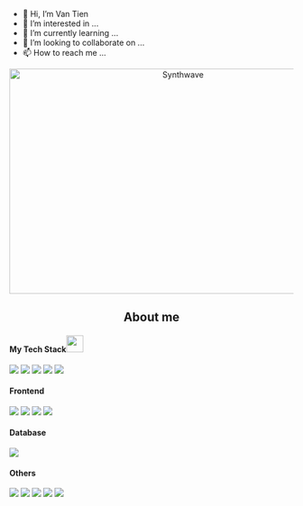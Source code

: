 - 👋 Hi, I’m Van Tien
- 👀 I’m interested in ...
- 🌱 I’m currently learning ...
- 💞️ I’m looking to collaborate on ...
- 📫 How to reach me ...
<!---
nvantien/nvantien is a ✨ special ✨ repository because its `README.md` (this file) appears on your GitHub profile.
You can click the Preview link to take a look at your changes.
--->
<p align="center"><img src="https://thumbs.gfycat.com/GoodnaturedFondGaur-size_restricted.gif" alt="Synthwave" height="400" width="600"</p>
<h2 align="center">About me</h2>
<p>
 
</p>

 <h4>My Tech Stack<img src="https://media.giphy.com/media/WUlplcMpOCEmTGBtBW/giphy.gif" width="30"> </h4>
<p>
  <img src="http://img.shields.io/badge/-Java-007396?style=flat-square&logo=java&logoColor=ffffff">
  <img src="https://img.shields.io/badge/-C%2B%2B-green?style=flat-square&logo=java&logoColor=ffffff">
  <img src="https://img.shields.io/badge/-C%23-brightgreen?style=flat-square&logo=java&logoColor=ffffff">
  <img src="https://img.shields.io/badge/-Python-blue?style=flat-square">
  <img src="http://img.shields.io/badge/-Android-3DDC84?style=flat-square&logo=android&logoColor=ffffff">
  
</p>
 <h4>Frontend</h4>
 <p>
  <img src="https://img.shields.io/badge/-HTML5-%23E44D27?style=flat-square&logo=html5&logoColor=ffffff">
  <img src="https://img.shields.io/badge/-CSS3-%231572B6?style=flat-square&logo=css3">
  <img src="https://img.shields.io/badge/-JavaScript-%23F7DF1C?style=flat-square&logo=javascript&logoColor=000000&labelColor=%23F7DF1C&color=%23FFCE5A">
  <img src="http://img.shields.io/badge/-Abode%20Photoshop-26C9FF?style=flat-square&logo=adobe-photoshop&logoColor=ffffff">
</p>
 <h4>Database</h4>
 <p>
  <img src="http://img.shields.io/badge/-MS%20SQL%20Server-CC2927?style=flat-square&logo=microsoft-sql-server&logoColor=ffffff"
 </p>
 <h4>Others</h4>
  <p>
  <img src="https://img.shields.io/badge/-Git-%23F05032?style=flat-square&logo=git&logoColor=%23ffffff">
  <img src="https://img.shields.io/badge/-GitHub-181717?style=flat-square&logo=github">
  <img src="http://img.shields.io/badge/-VS%20Code-007ACC?style=flat-square&logo=visual-studio-code&logoColor=ffffff">
  <img src="http://img.shields.io/badge/-Android%20Studio-3DDC84?style=flat-square&logo=android-studio&logoColor=ffffff">
  <img src="http://img.shields.io/badge/-Windows-0078D6?style=flat-square&logo=windows&logoColor=ffffff">
 </p>
